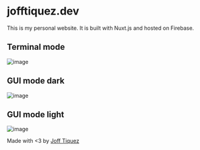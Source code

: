 # jofftiquez.dev

This is my personal website. It is built with Nuxt.js and hosted on Firebase.

## Terminal mode

![image](https://github.com/jofftiquez/jofftiquez.dev/assets/8638243/a792903b-0b4c-4e49-a878-a5b4c6b1cc77)

## GUI mode dark

![image](https://github.com/jofftiquez/jofftiquez.dev/assets/8638243/442576d2-06b6-47d2-a678-fa99942ca4e1)

## GUI mode light

![image](https://github.com/jofftiquez/jofftiquez.dev/assets/8638243/5d5d23d2-3be8-4659-a72c-81be5780cd72)

Made with <3 by [Joff Tiquez](https://twitter.com/jrtiquez)
